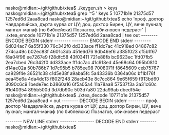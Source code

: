 nasko@midian:~/git/github/xtea$ ./keygen.sh > keys
nasko@midian:~/git/github/xtea$ grep '^5 ' keys
5 10771b1e 21375d57 1257ed6d 2aaa8cad 
nasko@midian:~/git/github/xtea$ echo 'проф. дохтор Чавдарлийска, дърта курва от ЦУ; доц. дохтор Бирен, ЦУ, вече пукнал; мангал-манаф (по библейски) Познатов, обикновен педераст' | ./xtea_encode 10771b1e 21375d57 1257ed6d 2aaa8cad | tee out
-------- ENCODE BEGIN stderr --------
-------- ENCODE END stderr --------
6d024ac7 6a55f330 
76c342f0 dd333ace 
ff1dc7ac 41c918ed 
04867c82 274ca49c 
b02ec83f 4601c3db 
451e6d76 9db46ef6 
a385f023 cf5b1f67 
f8a04f96 ee7267e9 
f28dfc58 43f03411 
721e88fb bc9623ec 
1fd07fb5 2ea7cbed 
76c342f0 dd333ace 
ff1dc7ac 41c918ed 
45e68c64 095b0810 
d14ae02a 50b786b7 
1d7c95b5 b785ee98 
7008071f f8645609 
ceb75767 ca929f4e 
36521c38 c1d5e38f 
a9aba5fc 5a43336b 
0364a06c bf1b176f 
eea45e6a 4da4dc13 
f802f248 28acb43e 
8c7cc864 9e65f659 
f913bd60 3090c6c9 
1bede7ec b3860a16 
6f5a05a4 11a78aa8 
57537f3a 3a31c60c 
81d40354 895b500d 
3d7db90c 503d7a80 
22da99ab dbedf54e 
nasko@midian:~/git/github/xtea$ ./xtea_decode 10771b1e 21375d57 1257ed6d 2aaa8cad < out
-------- DECODE BEGIN stderr --------
проф. дохтор Чавдарлийска, дърта курва от ЦУ; доц. дохтор Бирен, ЦУ, вече пукнал; мангал-манаф (по библейски) Познатов, обикновен педераст

-------- NEW LINE stderr --------
-------- DECODE END stderr --------
nasko@midian:~/git/github/xtea$ 
